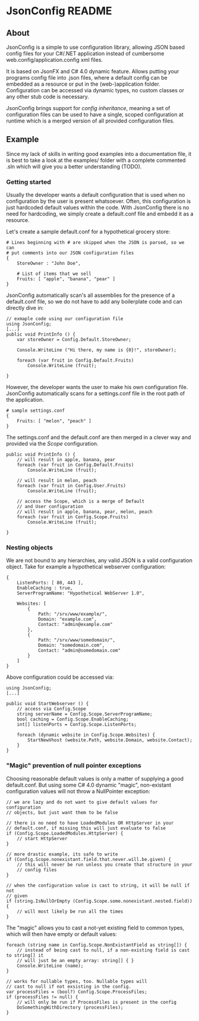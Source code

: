 JsonConfig README
=====================

## About
JsonConfig is a simple to use configuration library, allowing JSON based config
files for your C#/.NET application instead of cumbersome
web.config/application.config xml files.

It is based on JsonFX and C# 4.0 dynamic feature. Allows putting your programs
config file into .json files, where a default config can be embedded as a
resource or put in the (web-)application folder. Configuration can be accessed
via dynamic types, no custom classes or any other stub code is necessary.

JsonConfig brings support for *config inheritance*, meaning a set of
configuration files can be used to have a single, scoped configuration at
runtime which is a merged version of all provided configuration files.

## Example

Since my lack of skills in writing good examples into a documentation file, it
is best to take a look at the examples/ folder with a complete commented .sln
which will give you a better understanding (TODO).

### Getting started

Usually the developer wants a default configuration that is used when no
configuration by the user is present whatsoever. Often, this configuration is
just hardcoded default values within the code. With JsonConfig there is no need
for hardcoding, we simply create a default.conf file and embedd it as a
resource.

Let's create a sample default.conf for a hypothetical grocery store:

	# Lines beginning with # are skipped when the JSON is parsed, so we can
	# put comments into our JSON configuration files
	{
		StoreOwner : "John Doe",
		
		# List of items that we sell
		Fruits: [ "apple", "banana", "pear" ]
	}

JsonConfig automatically scan's all assemblies for the presence of a
default.conf file, so we do not have to add any boilerplate code and can
directly dive in:

	// exmaple code using our configuration file
	using JsonConfig;
	[...]
	public void PrintInfo () {
		var storeOwner = Config.Default.StoreOwner;

		Console.WriteLine ("Hi there, my name is {0}!", storeOwner);

		foreach (var fruit in Config.Default.Fruits)
			Console.WriteLine (fruit);

	}

However, the developer wants the user to make his own configuration file.
JsonConfig automatically scans for a settings.conf file in the root path of the
application.

	# sample settings.conf
	{
		Fruits: [ "melon", "peach" ]	
	}

The settings.conf and the default.conf are then merged in a clever
way and provided via the *Scope* configuration.

	public void PrintInfo () {
		// will result in apple, banana, pear 
		foreach (var fruit in Config.Default.Fruits)
			Console.WriteLine (fruit);

		// will result in melon, peach
		foreach (var fruit in Config.User.Fruits)
			Console.WriteLine (fruit);

		// access the Scope, which is a merge of Default
		// and User configuration
		// will result in apple, banana, pear, melon, peach
		foreach (var fruit in Config.Scope.Fruits)
			Console.WriteLine (fruit);

	}

### Nesting objects

We are not bound to any hierarchies, any valid JSON is a valid configuration
object. Take for example a hypothetical webserver configuration:

	{
		ListenPorts: [ 80, 443 ],
		EnableCaching : true,
		ServerProgramName: "Hypothetical WebServer 1.0",

		Websites: [
			{
				Path: "/srv/www/example/",
				Domain: "example.com",
				Contact: "admin@example.com"	
			},
			{
				Path: "/srv/www/somedomain/",
				Domain: "somedomain.com",
				Contact: "admin@somedomain.com"
			}
		]
	}	

Above configuration could be accessed via:

	using JsonConfig;
	[...]

	public void StartWebserver () {
		// access via Config.Scope
		string serverName = Config.Scope.ServerProgramName;
		bool caching = Config.Scope.EnableCaching;
		int[] listenPorts = Config.Scope.ListenPorts;

		foreach (dynamic website in Config.Scope.Websites) {
			StartNewVhost (website.Path, website.Domain, website.Contact);
		}
	}

### "Magic" prevention of null pointer exceptions

Choosing reasonable default values is only a matter of supplying a good
default.conf. But using some C# 4.0 dynamic "magic", non-existant configuration
values will not throw a NullPointer exception:

	// we are lazy and do not want to give default values for configuration
	// objects, but just want them to be false

	// there is no need to have LoadedModules OR HttpServer in your
	// default.conf, if missing this will just evaluate to false
	if (Config.Scope.LoadedModules.HttpServer) {
		// start HttpServer
	}

	// more drastic example, its safe to write
	if (Config.Scope.nonexistant.field.that.never.will.be.given) {
		// this will never be run unless you create that structure in your
		// config files
	}

	// when the configuration value is cast to string, it will be null if not
	// given
	if (string.IsNullOrEmpty (Config.Scope.some.nonexistant.nested.field)) {
		// will most likely be run all the times
	}

The "magic" allows you to cast a not-yet existing field to common types, which will then have empty or default values:

	foreach (string name in Config.Scope.NonExistantField as string[]) {
		// instead of being cast to null, if a non-existing field is cast to string[] it
		// will just be an empty array: string[] { }
		Console.WriteLine (name);
	}

	// works for nullable types, too. Nullable types will
	// cast to null if not exsisting in the config.
	var processFiles = (bool?) Config.Scope.ProcessFiles;
	if (processFiles != null) {
		// will only be run if ProcessFiles is present in the config
		DoSomethingWithDirectory (processFiles);
	}


